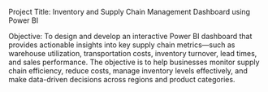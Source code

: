 Project Title:
Inventory and Supply Chain Management Dashboard using Power BI

Objective:
To design and develop an interactive Power BI dashboard that provides actionable insights into key supply chain metrics—such as warehouse utilization, transportation costs, inventory turnover, lead times, and sales performance. The objective is to help businesses monitor supply chain efficiency, reduce costs, manage inventory levels effectively, and make data-driven decisions across regions and product categories.
